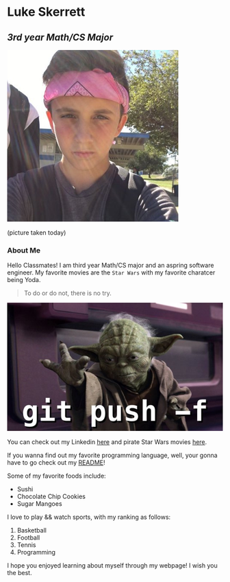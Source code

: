 # **Luke Skerrett**
## *3rd year Math/CS Major*
![Alt text](Young.jpeg)

(picture taken today)

### About Me
Hello Classmates! I am third year Math/CS major and an aspring software engineer. My favorite movies are the `Star Wars` with my favorite charatcer being Yoda.

> To do or do not, there is no try.

![Alt text](yoda%20meme.jpeg)

You can check out my Linkedin [here](https://www.linkedin.com/in/luke-skerrett/) and pirate Star Wars movies [here](https://www.youtube.com/watch?v=GPXkjtpGCFI).

If you wanna find out my favorite programming language, well, your gonna have to go check out my [README](README.md)!

Some of my favorite foods include:
- Sushi
- Chocolate Chip Cookies
- Sugar Mangoes

I love to play && watch sports, with my ranking as follows:
1. Basketball
2. Football
3. Tennis
4. Programming

I hope you enjoyed learning about myself through my webpage! I wish you the best.
